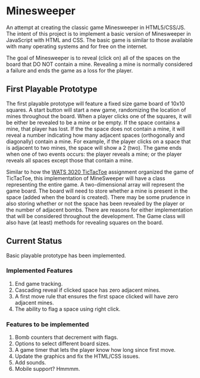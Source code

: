 # Minesweeper

An attempt at creating the classic game Minesweeper in HTML5/CSS/JS. The intent of this project is to implement a basic version of Minesweeper in JavaScript with HTML and CSS. The basic game is similar to those available with many operating systems and for free on the internet.

The goal of Minesweeper is to reveal (click on) all of the spaces on the board that DO NOT contain a mine. Revealing a mine is normally considered a failure and ends the game as a loss for the player.

## First Playable Prototype

The first playable prototype will feature a fixed size game board of 10x10 squares. A start button will start a new game, randomizing the location of mines throughout the board. When a player clicks one of the squares, it will be either be revealed to be a mine or be empty. If the space contains a mine, that player has lost. If the the space does not contain a mine, it will reveal a number indicating how many adjacent spaces (orthogonally and diagonally) contain a mine. For example, if the player clicks on a space that is adjacent to two mines, the space will show a 2 (two). The game ends when one of two events occurs: the player reveals a mine; or the player reveals all spaces except those that contain a mine.

Similar to how the [WATS 3020 TicTacToe](https://github.com/profounddark/wats3020-browser-game) assignment organized the game of TicTacToe, this implementation of MineSweeper will have a class representing the entire game. A two-dimensional array will represent the game board. The board will need to store whether a mine is present in the space (added when the board is created). There may be some prudence in also storing whether or not the space has been revealed by the player or the number of adjacent bombs. There are reasons for either implementation that will be considered throughout the development. The Game class will also have (at least) methods for revealing squares on the board.

## Current Status

Basic playable prototype has been implemented.

### Implemented Features
1. End game tracking.
2. Cascading reveal if clicked space has zero adjacent mines.
3. A first move rule that ensures the first space clicked will have zero adjacent mines.
4. The ability to flag a space using right click.

### Features to be implemented

1. Bomb counters that decrement with flags.
2. Options to select different board sizes.
3. A game timer that lets the player know how long since first move.
4. Update the graphics and fix the HTML/CSS issues.
5. Add sounds.
6. Mobile support? Hmmmm.
